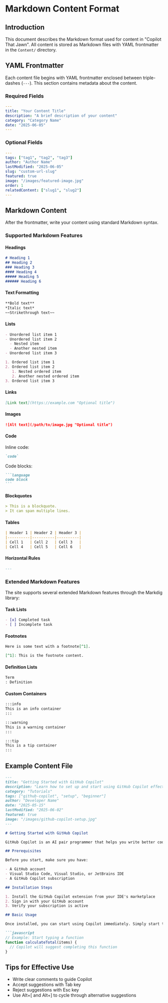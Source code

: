 # Markdown Content Format

## Introduction

This document describes the Markdown format used for content in "Copilot That Jawn". All content is stored as Markdown files with YAML frontmatter in the `Content/` directory.

## YAML Frontmatter

Each content file begins with YAML frontmatter enclosed between triple-dashes (`---`). This section contains metadata about the content.

### Required Fields

```yaml
---
title: "Your Content Title"
description: "A brief description of your content"
category: "Category Name"
date: "2025-06-05"
---
```

### Optional Fields

```yaml
---
tags: ["tag1", "tag2", "tag3"]
author: "Author Name"
lastModified: "2025-06-05"
slug: "custom-url-slug"
featured: true
image: "/images/featured-image.jpg"
order: 1
relatedContent: ["slug1", "slug2"]
---
```

## Markdown Content

After the frontmatter, write your content using standard Markdown syntax.

### Supported Markdown Features

#### Headings

```markdown
# Heading 1
## Heading 2
### Heading 3
#### Heading 4
##### Heading 5
###### Heading 6
```

#### Text Formatting

```markdown
**Bold text**
*Italic text*
~~Strikethrough text~~
```

#### Lists

```markdown
- Unordered list item 1
- Unordered list item 2
  - Nested item
  - Another nested item
- Unordered list item 3

1. Ordered list item 1
2. Ordered list item 2
   1. Nested ordered item
   2. Another nested ordered item
3. Ordered list item 3
```

#### Links

```markdown
[Link text](https://example.com "Optional title")
```

#### Images

```markdown
![Alt text](/path/to/image.jpg "Optional title")
```

#### Code

Inline code:
```markdown
`code`
```

Code blocks:
````markdown
```language
code block
```
````

#### Blockquotes

```markdown
> This is a blockquote.
> It can span multiple lines.
```

#### Tables

```markdown
| Header 1 | Header 2 | Header 3 |
|----------|----------|----------|
| Cell 1   | Cell 2   | Cell 3   |
| Cell 4   | Cell 5   | Cell 6   |
```

#### Horizontal Rules

```markdown
---
```

### Extended Markdown Features

The site supports several extended Markdown features through the Markdig library:

#### Task Lists

```markdown
- [x] Completed task
- [ ] Incomplete task
```

#### Footnotes

```markdown
Here is some text with a footnote[^1].

[^1]: This is the footnote content.
```

#### Definition Lists

```markdown
Term
: Definition
```

#### Custom Containers

```markdown
:::info
This is an info container
:::

:::warning
This is a warning container
:::

:::tip
This is a tip container
:::
```

## Example Content File

```markdown
---
title: "Getting Started with GitHub Copilot"
description: "Learn how to set up and start using GitHub Copilot effectively in your projects"
category: "Tutorials"
tags: ["github-copilot", "setup", "beginner"]
author: "Developer Name"
date: "2025-05-15"
lastModified: "2025-06-02"
featured: true
image: "/images/github-copilot-setup.jpg"
---

# Getting Started with GitHub Copilot

GitHub Copilot is an AI pair programmer that helps you write better code. This guide will walk you through setting up and using GitHub Copilot effectively.

## Prerequisites

Before you start, make sure you have:

- A GitHub account
- Visual Studio Code, Visual Studio, or JetBrains IDE
- A GitHub Copilot subscription

## Installation Steps

1. Install the GitHub Copilot extension from your IDE's marketplace
2. Sign in with your GitHub account
3. Verify your subscription is active

## Basic Usage

Once installed, you can start using Copilot immediately. Simply start typing, and suggestions will appear:

```javascript
// Example: Start typing a function
function calculateTotal(items) {
  // Copilot will suggest completing this function
}
```

## Tips for Effective Use

- Write clear comments to guide Copilot
- Accept suggestions with Tab key
- Reject suggestions with Esc key
- Use Alt+[ and Alt+] to cycle through alternative suggestions
```
